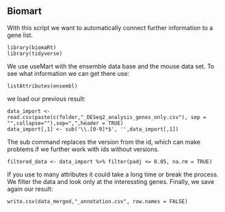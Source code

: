 ## Biomart 

With this script we want to automatically connect further information to a gene list.
```
library(biomaRt)
library(tidyverse)
```
We use useMart with the ensemble data base and the mouse data set. To see what information we can get there use:
```
listAttributes(ensembl)
```
we load our previous result:
```
data_import <- read.csv(paste(c(folder,"_DESeq2_analysis_genes_only.csv"), sep = "",collapse=""),sep=",",header = TRUE)
data_import[,1] <- sub('\\.[0-9]*$', '',data_import[,1])
```
The sub command replaces the version from the id, which can make problems if we further work with ids without versions.
```
filtered_data <- data_import %>% filter(padj <= 0.05, na.rm = TRUE)
```
If you use to many attributes it could take a long time or break the process. We filter the data and look only at the interessting genes.
Finally, we save again our result:
```
write.csv(data_merged,"_annotation.csv", row.names = FALSE)
```

